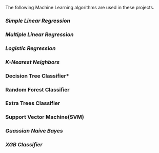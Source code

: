 The following Machine Learning algorithms are used in these projects.
### ***Simple Linear Regression***
### ***Multiple Linear Regression***
### ***Logistic Regression***
### ***K-Nearest Neighbors***
### **Decision Tree Classifier***
### **Random Forest Classifier**
### **Extra Trees Classifier**
### **Support Vector Machine(SVM)**
### *Guassian Naive Bayes*
### *XGB Classifier*
